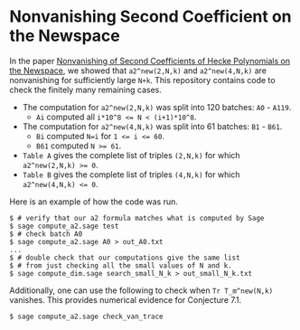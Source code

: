 
# Nonvanishing Second Coefficient on the Newspace

In the paper [Nonvanishing of Second Coefficients of Hecke Polynomials on the Newspace](https://arxiv.org/abs/2407.11694), we showed that `a2^new(2,N,k)` and  `a2^new(4,N,k)` are nonvanishing for sufficiently large `N+k`.
This repository contains code to check the finitely many remaining cases.

- The computation for `a2^new(2,N,k)` was split into 120 batches: `A0` - `A119`.
  - `Ai` computed all `i*10^8 <= N < (i+1)*10^8`.
- The computation for `a2^new(4,N,k)` was split into 61 batches: `B1` - `B61`.
  - `Bi` computed `N=i` for `1 <= i <= 60`.
  - `B61` computed `N >= 61`.
- `Table A` gives the complete list of triples `(2,N,k)` for which `a2^new(2,N,k) >= 0`.
- `Table B` gives the complete list of triples `(4,N,k)` for which `a2^new(4,N,k) <= 0`.


Here is an example of how the code was run.
```
$ # verify that our a2 formula matches what is computed by Sage
$ sage compute_a2.sage test
$ # check batch A0
$ sage compute_a2.sage A0 > out_A0.txt
...
$ # double check that our computations give the same list 
$ # from just checking all the small values of N and k.
$ sage compute_dim.sage search_small_N_k > out_small_N_k.txt
```



Additionally, one can use the following to check when `Tr T_m^new(N,k)` vanishes. This provides numerical evidence for Conjecture 7.1.
```
$ sage compute_a2.sage check_van_trace
```
